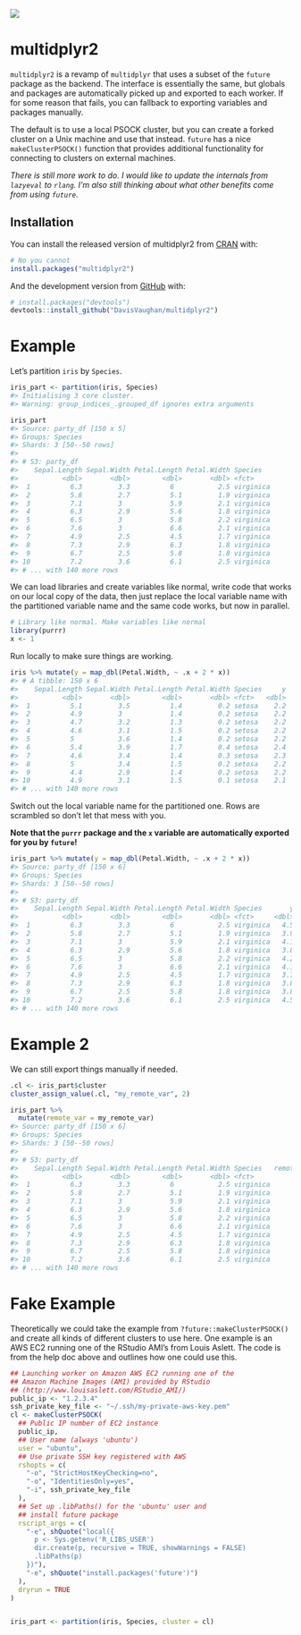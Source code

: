
<!-- README.md is generated from README.Rmd. Please edit that file -->

![](https://img.shields.io/badge/lifecycle-experimental-brightgreen.svg)

# multidplyr2

`multidplyr2` is a revamp of `multidplyr` that uses a subset of the
`future` package as the backend. The interface is essentially the same,
but globals and packages are automatically picked up and exported to
each worker. If for some reason that fails, you can fallback to
exporting variables and packages manually.

The default is to use a local PSOCK cluster, but you can create a forked
cluster on a Unix machine and use that instead. `future` has a nice
`makeClusterPSOCK()` function that provides additional functionality for
connecting to clusters on external machines.

*There is still more work to do. I would like to update the internals
from `lazyeval` to `rlang`. I’m also still thinking about what other
benefits come from using `future`.*

## Installation

You can install the released version of multidplyr2 from
[CRAN](https://CRAN.R-project.org) with:

``` r
# No you cannot
install.packages("multidplyr2")
```

And the development version from [GitHub](https://github.com/) with:

``` r
# install.packages("devtools")
devtools::install_github("DavisVaughan/multidplyr2")
```

# Example

Let’s partition `iris` by `Species`.

``` r
iris_part <- partition(iris, Species)
#> Initialising 3 core cluster.
#> Warning: group_indices_.grouped_df ignores extra arguments

iris_part
#> Source: party_df [150 x 5]
#> Groups: Species
#> Shards: 3 [50--50 rows]
#> 
#> # S3: party_df
#>    Sepal.Length Sepal.Width Petal.Length Petal.Width Species  
#>           <dbl>       <dbl>        <dbl>       <dbl> <fct>    
#>  1          6.3         3.3          6           2.5 virginica
#>  2          5.8         2.7          5.1         1.9 virginica
#>  3          7.1         3            5.9         2.1 virginica
#>  4          6.3         2.9          5.6         1.8 virginica
#>  5          6.5         3            5.8         2.2 virginica
#>  6          7.6         3            6.6         2.1 virginica
#>  7          4.9         2.5          4.5         1.7 virginica
#>  8          7.3         2.9          6.3         1.8 virginica
#>  9          6.7         2.5          5.8         1.8 virginica
#> 10          7.2         3.6          6.1         2.5 virginica
#> # ... with 140 more rows
```

We can load libraries and create variables like normal, write code that
works on our local copy of the data, then just replace the local
variable name with the partitioned variable name and the same code
works, but now in parallel.

``` r
# Library like normal. Make variables like normal
library(purrr)
x <- 1
```

Run locally to make sure things are working.

``` r
iris %>% mutate(y = map_dbl(Petal.Width, ~ .x + 2 * x))
#> # A tibble: 150 x 6
#>    Sepal.Length Sepal.Width Petal.Length Petal.Width Species     y
#>           <dbl>       <dbl>        <dbl>       <dbl> <fct>   <dbl>
#>  1          5.1         3.5          1.4         0.2 setosa    2.2
#>  2          4.9         3            1.4         0.2 setosa    2.2
#>  3          4.7         3.2          1.3         0.2 setosa    2.2
#>  4          4.6         3.1          1.5         0.2 setosa    2.2
#>  5          5           3.6          1.4         0.2 setosa    2.2
#>  6          5.4         3.9          1.7         0.4 setosa    2.4
#>  7          4.6         3.4          1.4         0.3 setosa    2.3
#>  8          5           3.4          1.5         0.2 setosa    2.2
#>  9          4.4         2.9          1.4         0.2 setosa    2.2
#> 10          4.9         3.1          1.5         0.1 setosa    2.1
#> # ... with 140 more rows
```

Switch out the local variable name for the partitioned one. Rows are
scrambled so don’t let that mess with you.

**Note that the `purrr` package and the `x` variable are automatically
exported for you by `future`\!**

``` r
iris_part %>% mutate(y = map_dbl(Petal.Width, ~ .x + 2 * x))
#> Source: party_df [150 x 6]
#> Groups: Species
#> Shards: 3 [50--50 rows]
#> 
#> # S3: party_df
#>    Sepal.Length Sepal.Width Petal.Length Petal.Width Species       y
#>           <dbl>       <dbl>        <dbl>       <dbl> <fct>     <dbl>
#>  1          6.3         3.3          6           2.5 virginica   4.5
#>  2          5.8         2.7          5.1         1.9 virginica   3.9
#>  3          7.1         3            5.9         2.1 virginica   4.1
#>  4          6.3         2.9          5.6         1.8 virginica   3.8
#>  5          6.5         3            5.8         2.2 virginica   4.2
#>  6          7.6         3            6.6         2.1 virginica   4.1
#>  7          4.9         2.5          4.5         1.7 virginica   3.7
#>  8          7.3         2.9          6.3         1.8 virginica   3.8
#>  9          6.7         2.5          5.8         1.8 virginica   3.8
#> 10          7.2         3.6          6.1         2.5 virginica   4.5
#> # ... with 140 more rows
```

# Example 2

We can still export things manually if needed.

``` r
.cl <- iris_part$cluster
cluster_assign_value(.cl, "my_remote_var", 2)

iris_part %>%
  mutate(remote_var = my_remote_var)
#> Source: party_df [150 x 6]
#> Groups: Species
#> Shards: 3 [50--50 rows]
#> 
#> # S3: party_df
#>    Sepal.Length Sepal.Width Petal.Length Petal.Width Species   remote_var
#>           <dbl>       <dbl>        <dbl>       <dbl> <fct>          <dbl>
#>  1          6.3         3.3          6           2.5 virginica          2
#>  2          5.8         2.7          5.1         1.9 virginica          2
#>  3          7.1         3            5.9         2.1 virginica          2
#>  4          6.3         2.9          5.6         1.8 virginica          2
#>  5          6.5         3            5.8         2.2 virginica          2
#>  6          7.6         3            6.6         2.1 virginica          2
#>  7          4.9         2.5          4.5         1.7 virginica          2
#>  8          7.3         2.9          6.3         1.8 virginica          2
#>  9          6.7         2.5          5.8         1.8 virginica          2
#> 10          7.2         3.6          6.1         2.5 virginica          2
#> # ... with 140 more rows
```

# Fake Example

Theoretically we could take the example from
`?future::makeClusterPSOCK()` and create all kinds of different clusters
to use here. One example is an AWS EC2 running one of the RStudio AMI’s
from Louis Aslett. The code is from the help doc above and outlines how
one could use this.

``` r
## Launching worker on Amazon AWS EC2 running one of the
## Amazon Machine Images (AMI) provided by RStudio
## (http://www.louisaslett.com/RStudio_AMI/)
public_ip <- "1.2.3.4"
ssh_private_key_file <- "~/.ssh/my-private-aws-key.pem"
cl <- makeClusterPSOCK(
  ## Public IP number of EC2 instance
  public_ip,
  ## User name (always 'ubuntu')
  user = "ubuntu",
  ## Use private SSH key registered with AWS
  rshopts = c(
    "-o", "StrictHostKeyChecking=no",
    "-o", "IdentitiesOnly=yes",
    "-i", ssh_private_key_file
  ),
  ## Set up .libPaths() for the 'ubuntu' user and
  ## install future package
  rscript_args = c(
    "-e", shQuote("local({
      p <- Sys.getenv('R_LIBS_USER')
      dir.create(p, recursive = TRUE, showWarnings = FALSE)
      .libPaths(p)
    })"),
    "-e", shQuote("install.packages('future')")
  ),
  dryrun = TRUE
)


iris_part <- partition(iris, Species, cluster = cl)
```
